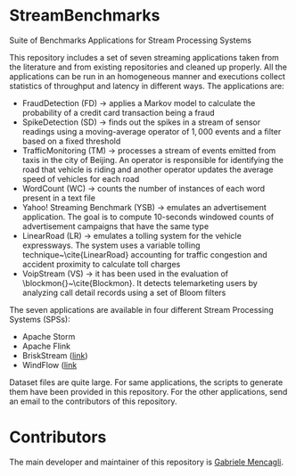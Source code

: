 # StreamBenchmarks
Suite of Benchmarks Applications for Stream Processing Systems

This repository includes a set of seven streaming applications taken from the literature and from existing repositories and cleaned up properly. All the applications can be run in an homogeneous manner and executions collect statistics of throughput and latency in different ways. The applications are:
* FraudDetection (FD) -> applies a Markov model to calculate the probability of a credit card transaction being a fraud
* SpikeDetection (SD) -> finds out the spikes in a stream of sensor readings using a moving-average operator of $1,000$ events and a filter based on a fixed threshold
* TrafficMonitoring (TM) -> processes a stream of events emitted from taxis in the city of Beijing. An operator is responsible for identifying the road that vehicle is riding and another operator updates the average speed of vehicles for each road
* WordCount (WC) -> counts the number of instances of each word present in a text file
* Yahoo! Streaming Benchmark (YSB) -> emulates an advertisement application. The goal is to compute $10$-seconds windowed counts of advertisement campaigns that have the same type
* LinearRoad (LR) -> emulates a tolling system for the vehicle expressways. The system uses a variable tolling technique~\cite{LinearRoad} accounting for traffic congestion and accident proximity to calculate toll charges
* VoipStream (VS) -> it has been used in the evaluation of \blockmon{}~\cite{Blockmon}. It detects telemarketing users by analyzing call detail records using a set of Bloom filters

The seven applications are available in four different Stream Processing Systems (SPSs):
* Apache Storm
* Apache Flink
* BriskStream ([link](https://github.com/Xtra-Computing/briskstream))
* WindFlow ([link](https://github.com/ParaGroup/WindFlow)

Dataset files are quite large. For same applications, the scripts to generate them have been provided in this repository. For the other applications, send an email to the contributors of this repository.

# Contributors
The main developer and maintainer of this repository is [Gabriele Mencagli](mailto:mencagli@di.unipi.it).
